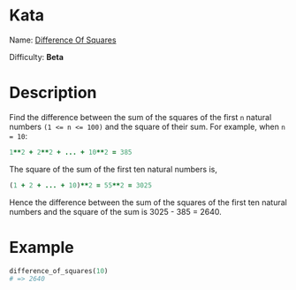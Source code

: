 # Kata
Name: [Difference Of Squares](https://www.codewars.com/kata/difference-of-squares)

Difficulty: **Beta**

# Description
Find the difference between the sum of the squares of the first `n` natural numbers `(1 <= n <= 100)` and the square of their sum. For example, when `n = 10`:

```ruby
1**2 + 2**2 + ... + 10**2 = 385
```

The square of the sum of the first ten natural numbers is,

```ruby
(1 + 2 + ... + 10)**2 = 55**2 = 3025
```

Hence the difference between the sum of the squares of the first ten natural numbers and the square of the sum is 3025 - 385 = 2640.

# Example
```ruby
difference_of_squares(10)
# => 2640
```